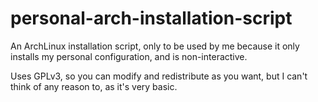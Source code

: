 # personal-arch-installation-script
An ArchLinux installation script, only to be used by me because it only installs my personal configuration, and is non-interactive.

Uses GPLv3, so you can modify and redistribute as you want, but I can't think of any reason to, as it's very basic.
